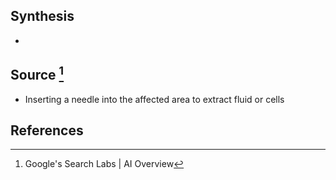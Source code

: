 ## Synthesis
- 
## Source [^1]
- Inserting a needle into the affected area to extract fluid or cells
## References

[^1]: Google's Search Labs | AI Overview